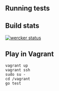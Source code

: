 ## Running tests

## Build stats

[![wercker status](https://app.wercker.com/status/80b9e9579b2faa1524fc256a5dcc6f12/m/ "wercker status")](https://app.wercker.com/project/bykey/80b9e9579b2faa1524fc256a5dcc6f12)

## Play in Vagrant

```
vagrant up
vagrant ssh
sudo su -
cd /vagrant
go test
```
